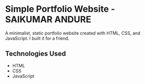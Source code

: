 # Simple Portfolio Website - SAIKUMAR ANDURE

A minimalist, static portfolio website created with HTML, CSS, and JavaScript. I built it for a friend.

## Technologies Used

- HTML
- CSS
- JavaScript
